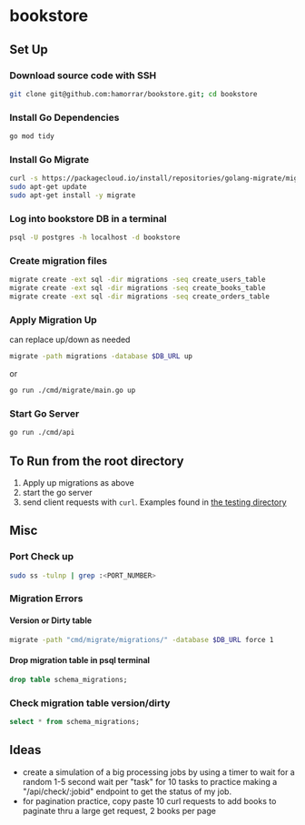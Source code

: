 # bookstore

## Set Up

### Download source code with SSH
```bash
git clone git@github.com:hamorrar/bookstore.git; cd bookstore
```

### Install Go Dependencies
```bash
go mod tidy
```

### Install Go Migrate
```bash
curl -s https://packagecloud.io/install/repositories/golang-migrate/migrate/script.deb.sh | sudo bash
sudo apt-get update
sudo apt-get install -y migrate
```

### Log into bookstore DB in a terminal
```bash
psql -U postgres -h localhost -d bookstore
```

### Create migration files
```bash
migrate create -ext sql -dir migrations -seq create_users_table
migrate create -ext sql -dir migrations -seq create_books_table
migrate create -ext sql -dir migrations -seq create_orders_table
```

### Apply Migration Up
can replace up/down as needed
```bash
migrate -path migrations -database $DB_URL up
```
or
```bash
go run ./cmd/migrate/main.go up
```

### Start Go Server
```bash
go run ./cmd/api
```

## To Run from the root directory
1. Apply up migrations as above
1. start the go server
1. send client requests with ``curl``. Examples found in [the testing directory](./testing)

## Misc

### Port Check up
```bash
sudo ss -tulnp | grep :<PORT_NUMBER>
```

### Migration Errors
#### Version or Dirty table
```bash
migrate -path "cmd/migrate/migrations/" -database $DB_URL force 1
```

#### Drop migration table in psql terminal
```sql
drop table schema_migrations;
```

### Check migration table version/dirty
```sql
select * from schema_migrations;
```

## Ideas
- create a simulation of a big processing jobs by using a timer to wait for a random 1-5 second wait per "task" for 10 tasks to practice making a "/api/check/:jobid" endpoint to get the status of my job.
- for pagination practice, copy paste 10 curl requests to add books to paginate thru a large get request, 2 books per page